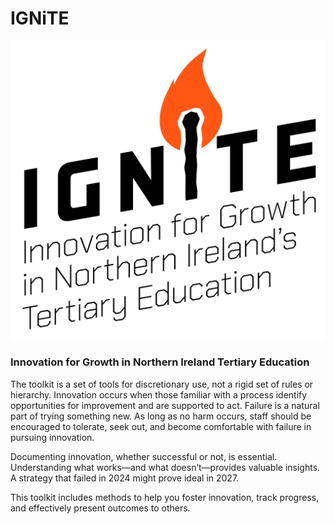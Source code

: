# IGNiTE
![IGNiTE-Logo](Images/IGNiTE-Logo.png)

### Innovation for Growth in Northern Ireland Tertiary Education

The toolkit is a set of tools for discretionary use, not a rigid set of rules or hierarchy. Innovation occurs when those familiar with a process identify opportunities for improvement and are supported to act. Failure is a natural part of trying something new. As long as no harm occurs, staff should be encouraged to tolerate, seek out, and become comfortable with failure in pursuing innovation.

Documenting innovation, whether successful or not, is essential. Understanding what works—and what doesn’t—provides valuable insights. A strategy that failed in 2024 might prove ideal in 2027.

This toolkit includes methods to help you foster innovation, track progress, and effectively present outcomes to others.
